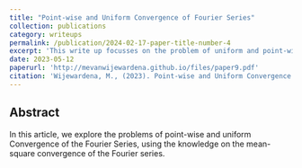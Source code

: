 ```yaml
---
title: "Point-wise and Uniform Convergence of Fourier Series"
collection: publications
category: writeups
permalink: /publication/2024-02-17-paper-title-number-4
excerpt: 'This write up focusses on the problem of uniform and point-wise convergence of Foureir series. This was done as a part of the course project of the course MATH425b-Fundamental concepts of Analysis'
date: 2023-05-12
paperurl: 'http://mevanwijewardena.github.io/files/paper9.pdf'
citation: 'Wijewardena, M., (2023). Point-wise and Uniform Convergence of Fourier Series.'
---
```


## Abstract

In this article, we explore the problems of point-wise and uniform Convergence of the Fourier
Series, using the knowledge on the mean-square convergence of the Fourier series.






